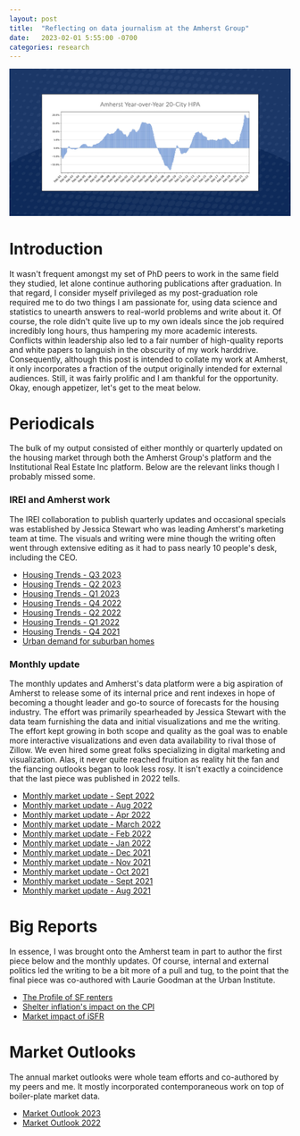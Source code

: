 ```yaml
---
layout: post
title:  "Reflecting on data journalism at the Amherst Group"
date:   2023-02-01 5:55:00 -0700
categories: research
---
```


![HPA graphs](/HPAgraph.jpg)

# Introduction

It wasn't frequent amongst my set of PhD peers to work in the same field they studied, let alone continue authoring publications after graduation. In that regard, I consider myself privileged as my post-graduation role required me to do two things I am passionate for, using data science and statistics to unearth answers to real-world problems and write about it. Of course, the role didn't quite live up to my own ideals since the job required incredibly long hours, thus hampering my more academic interests. Conflicts within leadership also led to a fair number of high-quality reports and white papers to languish in the obscurity of my work harddrive. Consequently, although this post is intended to collate my work at Amherst, it only incorporates a fraction of the output originally intended for external audiences. Still, it was fairly prolific and I am thankful for the opportunity. Okay, enough appetizer, let's get to the meat below.

# Periodicals

The bulk of my output consisted of either monthly or quarterly updated on the housing market through both the Amherst Group's platform and the Institutional Real Estate Inc platform. Below are the relevant links though I probably missed some.

### IREI and Amherst work

The IREI collaboration to publish quarterly updates and occasional specials was established by Jessica Stewart who was leading Amherst's marketing team at time. The visuals and writing were mine though the writing often went through extensive editing as it had to pass nearly 10 people's desk, including the CEO.

- [Housing Trends - Q3 2023](https://www.amherst.com/insights/housing-trends-q3-2023/)
- [Housing Trends - Q2 2023](https://www.amherst.com/insights/housing-trends-q2-2023/)
- [Housing Trends - Q1 2023](https://www.amherst.com/insights/housing-trends-q1-2023/)
- [Housing Trends - Q4 2022](https://www.amherst.com/insights/housing-trends-q4-2022/)
- [Housing Trends - Q2 2022](https://www.amherst.com/insights/housing-trends-q2-2022/)
- [Housing Trends - Q1 2022](https://www.amherst.com/insights/housing-trends-q1-2022/)
- [Housing Trends - Q4 2021](https://www.amherst.com/insights/housing-trends-q4-2021/)
- [Urban demand for suburban homes](https://www.amherst.com/insights/strong-urban-dweller-demand-for-suburban-homes-drives-high-home-price-and-rent-growth/)

### Monthly update

The monthly updates and Amherst's data platform were a big aspiration of Amherst to release some of its internal price and rent indexes in hope of becoming a thought leader and go-to source of forecasts for the housing industry. The effort was primarily spearheaded by Jessica Stewart with the data team furnishing the data and initial visualizations and me the writing. The effort kept growing in both scope and quality as the goal was to enable more interactive visualizations and even data availability to rival those of Zillow. We even hired some great folks specializing in digital marketing and visualization. Alas, it never quite reached fruition as reality hit the fan and the fiancing outlooks began to look less rosy. It isn't exactly a coincidence that the last piece was published in 2022 tells. 

- [Monthly market update - Sept 2022](https://www.amherst.com/insights/august-2022-indices/)
- [Monthly market update - Aug 2022](https://www.amherst.com/insights/interest-rate-hikes-cool-home-price-appreciation-while-single-family-rent-growth-remains-strong/)
- [Monthly market update - Apr 2022](https://www.amherst.com/insights/home-price-appreciation-and-rent-growth-refuse-to-hit-the-brakes/)
- [Monthly market update - March 2022](https://www.amherst.com/insights/home-price-and-rent-growth-remain-strong-despite-inflation-and-geopolitical-uncertainty/)
- [Monthly market update - Feb 2022](https://www.amherst.com/insights/strong-metro-demand-for-suburban-homes-drives-high-home-price-and-rent-growth/)
- [Monthly market update - Jan 2022](https://www.amherst.com/insights/tight-housing-supply-and-high-demand-sustain-strong-home-price-and-rent-growth/)
- [Monthly market update - Dec 2021](https://www.amherst.com/insights/strong-home-price-appreciation-and-rent-growth-endure-through-early-winter/)
- [Monthly market update - Nov 2021](https://www.amherst.com/insights/home-price-and-rent-growth_november-2021/)
- [Monthly market update - Oct 2021](https://www.amherst.com/insights/home-price-appreciation-stabilizes-while-rent-growth-continues-to-strengthen-in-october/)
- [Monthly market update - Sept 2021](https://www.amherst.com/insights/housing-appreciation-seasonally-decelerates-while-rent-growth-continues-to-climb/)
- [Monthly market update - Aug 2021](https://www.amherst.com/insights/fall-heralds-some-relief-from-blistering-home-price-growth/)


# Big Reports

In essence, I was brought onto the Amherst team in part to author the first piece below and the monthly updates. Of course, internal and external politics led the writing to be a bit more of a pull and tug, to the point that the final piece was co-authored with Laurie Goodman at the Urban Institute. 

- [The Profile of SF renters](https://www.amherst.com/insights/the-profile-of-single-family-renters-and-the-barriers-to-homeownership-that-got-them-here/)
- [Shelter inflation's impact on the CPI](https://www.amherst.com/insights/driving-the-economy-through-the-rear-view-mirror-concerns-behind-shelter-inflations-lag/)
- [Market impact of iSFR](https://www.amherst.com/insights/2022-impact-report/)


# Market Outlooks

The annual market outlooks were whole team efforts and co-authored by my peers and me. It mostly incorporated contemporaneous work on top of boiler-plate market data. 

- [Market Outlook 2023](https://www.amherst.com/insights/market-outlook-2023/)
- [Market Outlook 2022](https://www.amherst.com/insights/2022-market-outlook/)